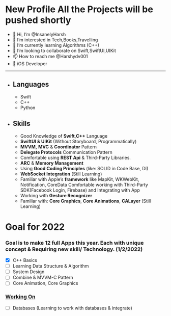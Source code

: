 # New Profile All the Projects will be pushed shortly

- 👋 Hi, I’m @InsanelyHarsh
- 👀 I’m interested in Tech,Books,Travelling
- 🌱 I’m currently learning Algorithms (C++)
- 💞️ I’m looking to collaborate on Swift,SwiftUI,UIKit
- 📫 How to reach me @Harshydv001
- 📱 iOS Developer

----

- ## Languages
  - Swift
  - C++
  - Python
- ## Skills
  - Good Knowledge of **Swift**,**C++** Language
  - **SwiftUI & UIKit** (Without Storyboard, Programmatically)
  - **MVVM,** **MVC** & **Coordinator** Pattern
  - **Delegate Protocols** Communication Pattern
  - Comfortable using **REST Api** & Third-Party Libraries.
  - **ARC** & **Memory Management**
  - Using **Good Coding Principles** (like: SOLID in Code Base, DI)
  - **WebSocket Integration** (Still Learning)
  - Familiar with Apple’s **framework** like MapKit, WKWebKit, Notification, CoreData Comfortable working with Third-Party SDK(Facebook Login, Firebase) and         Integrating with App
  - Working with **Gesture Recognizer**
  - Familiar with: **Core Graphics**, **Core Animations**, **CALayer** (Still Learning)
  
  
# Goal for 2022
### Goal is to make 12 full Apps this year. Each with unique concept & Requiring new skill/ Technology. (1/2/2022)

- [x] C++ Basics
- [ ] Learning Data Structure & Algorithm
- [ ] System Design
- [ ] Combine & MVVM-C Pattern
- [ ] Core Animation, Core Graphics
### [Working On](https://github.com/InsanelyHarsh/C-PlusPlus-DSA-Basics/blob/main/README.md)
- [ ] Databases (Learning to work with databases & integrate)

 <!---
InsanelyHarsh/InsanelyHarsh is a ✨ special ✨ repository because its `README.md` (this file) appears on your GitHub profile.
You can click the Preview link to take a look at your changes.
--->
